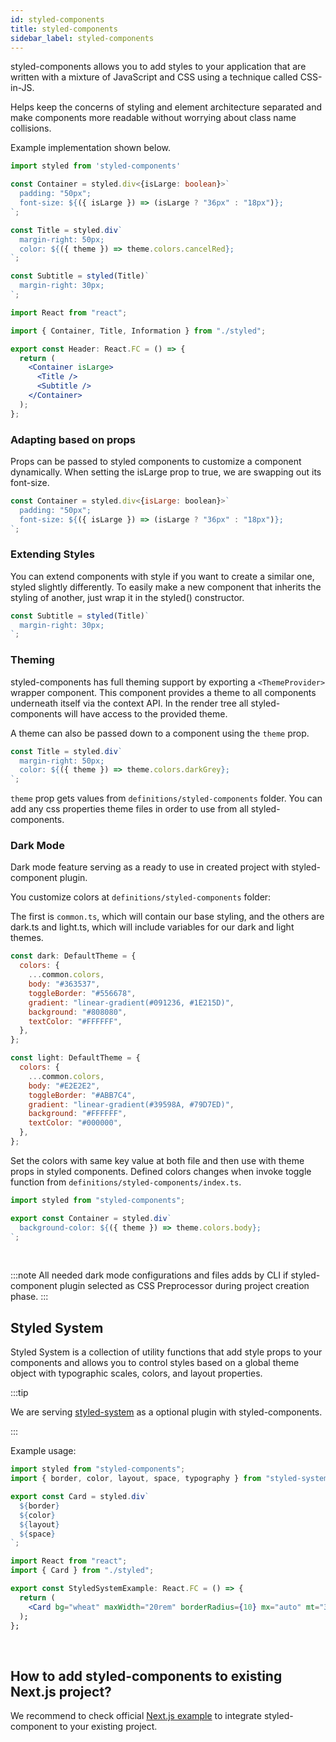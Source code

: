 ```yaml
---
id: styled-components
title: styled-components
sidebar_label: styled-components
---
```


styled-components allows you to add styles to your application that are written with a mixture of JavaScript and CSS using a technique called CSS-in-JS.

Helps keep the concerns of styling and element architecture separated and make components more readable without worrying about class name collisions.

 Example implementation shown below.

```ts title="components/header/styled.ts"
import styled from 'styled-components'

const Container = styled.div<{isLarge: boolean}>`
  padding: "50px";
  font-size: ${({ isLarge }) => (isLarge ? "36px" : "18px")};
`;

const Title = styled.div`
  margin-right: 50px;
  color: ${({ theme }) => theme.colors.cancelRed};
`;

const Subtitle = styled(Title)`
  margin-right: 30px;
`;
```



```jsx title="components/header/index.tsx"
import React from "react";

import { Container, Title, Information } from "./styled";

export const Header: React.FC = () => {
  return (
    <Container isLarge>
      <Title />
      <Subtitle />
    </Container>
  );
};
```


### Adapting based on props
Props can be passed to styled components to customize a component dynamically.
When setting the isLarge prop to true, we are swapping out its font-size.
```jsx 
const Container = styled.div<{isLarge: boolean}>`
  padding: "50px";
  font-size: ${({ isLarge }) => (isLarge ? "36px" : "18px")};
`;
```
### Extending Styles
You can extend components with style if you want to create a similar one, styled slightly differently.
To easily make a new component that inherits the styling of another, just wrap it in the styled() constructor.
```jsx 
const Subtitle = styled(Title)`
  margin-right: 30px;
`;
```

### Theming

styled-components has full theming support by exporting a `<ThemeProvider>` wrapper component.
This component provides a theme to all components underneath itself via the context API. In the render tree all styled-components will have access to the provided theme.

A theme can also be passed down to a component using the `theme` prop.

```jsx 
const Title = styled.div`
  margin-right: 50px;
  color: ${({ theme }) => theme.colors.darkGrey};
`; 
```

`theme` prop gets values from `definitions/styled-components` folder. You can add any css properties theme files in order to use from all styled-components.



### Dark Mode

Dark mode feature serving as a ready to use in created project with styled-component plugin.

You customize colors at  `definitions/styled-components` folder:

The first is `common.ts`, which will contain our base styling, and the others are dark.ts and light.ts, which will include variables for our dark and light themes.



```jsx title="definitions/styled-components/dark.ts"
const dark: DefaultTheme = {
  colors: {
    ...common.colors,
    body: "#363537",
    toggleBorder: "#556678",
    gradient: "linear-gradient(#091236, #1E215D)",
    background: "#808080",
    textColor: "#FFFFFF",
  },
};
```

```jsx title="definitions/styled-components/light.ts"
const light: DefaultTheme = {
  colors: {
    ...common.colors,
    body: "#E2E2E2",
    toggleBorder: "#ABB7C4",
    gradient: "linear-gradient(#39598A, #79D7ED)",
    background: "#FFFFFF",
    textColor: "#000000",
  },
};
```


Set the colors with same key value at both file and then use with theme props in styled components. Defined colors changes when invoke toggle function from `definitions/styled-components/index.ts`. 

```jsx title="components/Header/styled.ts"
import styled from "styled-components";

export const Container = styled.div`
  background-color: ${({ theme }) => theme.colors.body};
`;
```

<br/>

:::note
All needed dark mode configurations and files adds by CLI if styled-component plugin selected as CSS Preprocessor during project creation phase.
:::




## Styled System



Styled System is a collection of utility functions that add style props to your components and allows you to control styles based on a global theme object with typographic scales, colors, and layout properties.

:::tip

We are serving [styled-system](https://styled-system.com/) as a optional plugin with styled-components. 

:::

Example usage:

```jsx title="styledSystemExample/styled.ts"
import styled from "styled-components";
import { border, color, layout, space, typography } from "styled-system";

export const Card = styled.div`
  ${border}
  ${color}
  ${layout}
  ${space}
`;
```

```jsx title="styledSystemExample/index.ts"
import React from "react";
import { Card } from "./styled";

export const StyledSystemExample: React.FC = () => {
  return (
    <Card bg="wheat" maxWidth="20rem" borderRadius={10} mx="auto" mt="32px">
  );
};
```
<br/>

## How to add styled-components to existing Next.js project?

We recommend to check official [Next.js example](https://github.com/vercel/next.js/tree/master/examples/with-styled-components) to integrate styled-component to your existing project.